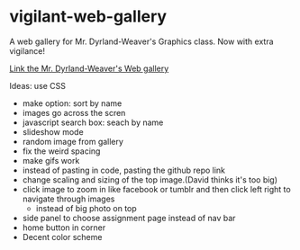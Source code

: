 # vigilant-web-gallery
A web gallery for Mr. Dyrland-Weaver's Graphics class. Now with extra vigilance!

[Link the Mr. Dyrland-Weaver's Web gallery](https://nibbler.stuy.edu/webgallery/html/stuygal.html)

Ideas: use CSS
* make option: sort by name
* images go across the scren
* javascript search box: seach by name
* slideshow mode
* random image from gallery 
* fix the weird spacing
* make gifs work
* instead of pasting in code, pasting the github repo link
* change scaling and sizing of the top image.(David thinks it's too big)
* click image to zoom in like facebook or tumblr and then click left right to navigate through images
  * instead of big photo on top
* side panel to choose assignment page instead of nav bar
* home button in corner
* Decent color scheme
